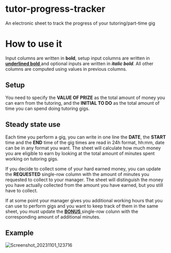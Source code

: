 # tutor-progress-tracker
An electronic sheet to track the progress of your tutoring/part-time gig

# How to use it
Input columns are written in **bold**, setup input columns are written in <ins> **underlined bold** </ins> and optional inputs are written in ***italic bold***. All other columns are computed using values in previous columns.

## Setup
You need to specify the **VALUE OF PRIZE** as the total amount of money you can earn from the tutoring, and the **INITIAL TO DO** as the total amount of time you can spend doing tutoring gigs. 

## Steady state use
Each time you perform a gig, you can write in one line the **DATE**, the **START** time and the **END** time of the gig times are read in 24h format, hh:mm, date can be in any format you want. The sheet will calculate how much money you are eligible to earn by looking at the total amount of minutes spent working on tutoring gigs.

If you decide to collect some of your hard earned money, you can update the **REQUESTED** single-row column with the amount of minutes you requested to collect to your manager. The sheet will distinguish the money you have actually collected from the amount you have earned, but you still have to collect.

If at some point your manager gives you additional working hours that you can use to perform gigs and you want to keep track of them in the same sheet, you must update the <ins> **BONUS** </ins> single-row colunn with the corresponding amount of additional minutes.

## Example

![Screenshot_20231101_123716](https://github.com/Torkin1/tutor-progress-tracker/assets/32265040/250ed62f-51d0-4063-964c-dd399d2f2217)
